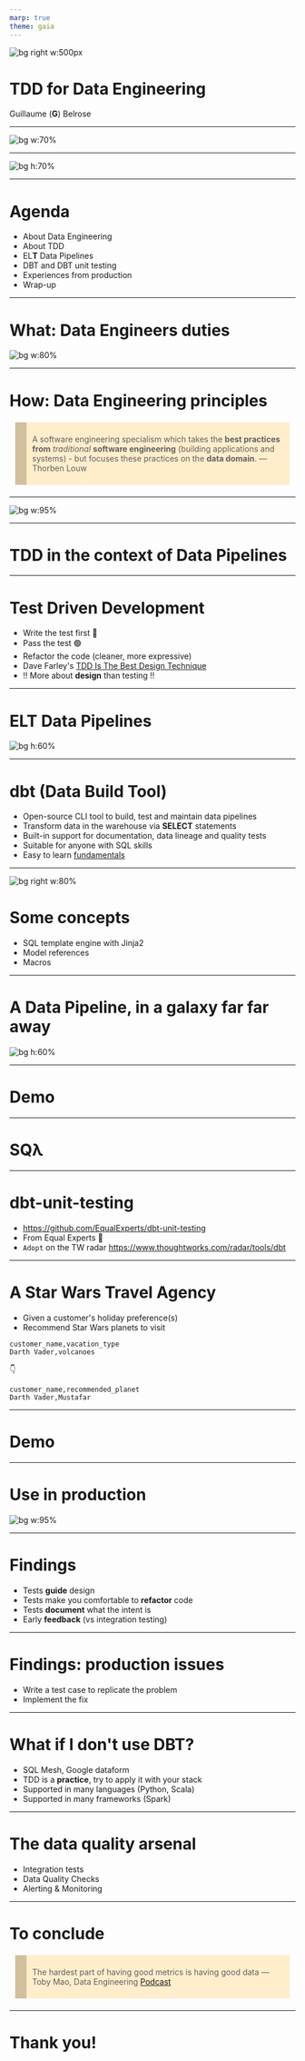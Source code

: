 ```yaml
---
marp: true
theme: gaia
---
```


<style>
blockquote {
  background: #ffedcc;
  border-left: 20px solid #d1bf9d;
  margin: 1.5em 10px;
  padding: 0.5em 10px;
}
</style>

<!-- _class: lead -->

![bg right w:500px](assets/equal-experts-logo-white-blue-background.png)

# TDD for Data Engineering

Guillaume (**G**) Belrose

--- 
<!-- header: ![image w:120px](assets/equal-experts-logo-white-blue-background.png) -->

![bg w:70%](assets/hands-up.jpg) 

--- 

![bg h:70%](assets/darth-vader-meme.jpg) 

---

<!-- paginate: true -->
<!-- footer: TDD for Data Engineering -->

# Agenda

- About Data Engineering
- About TDD
- EL**T** Data Pipelines
- DBT and DBT unit testing
- Experiences from production
- Wrap-up

---

# What: Data Engineers duties

![bg w:80%](assets/data-engineering.png) 

---

# How: Data Engineering principles

> A software engineering specialism which takes the **best practices from** _traditional_ **software engineering** (building applications and systems) - but focuses these practices on the **data domain**.
— Thorben Louw

---

![bg w:95%](assets/software-engineering.png) 

---

<!-- _class: lead -->

# TDD in the context of Data Pipelines

---

# Test Driven Development

* Write the test first :red_circle:
* Pass the test :green_circle:
* Refactor the code (cleaner, more expressive)
* Dave Farley's [TDD Is The Best Design Technique](https://www.youtube.com/watch?v=ln4WnxX-wrw)
* !! More about **design** than testing !!

---

# EL**T** Data Pipelines

![bg h:60%](assets/elt-stack.png) 

---

# dbt (Data Build Tool)

- Open-source CLI tool to build, test and maintain data pipelines
- Transform data in the warehouse via **SELECT** statements
- Built-in support for documentation, data lineage and quality tests
- Suitable for anyone with SQL skills
- Easy to learn [fundamentals](https://courses.getdbt.com/courses/fundamentals) 

---

![bg right w:80%](assets/dbt-ref.png)

# Some concepts

- SQL template engine with Jinja2
- Model references
- Macros

---

# A Data Pipeline, in a galaxy far far away

![bg h:60%](assets/star-wars-data-pipeline.png) 

--- 

<!-- _class: lead -->

# Demo

---

<!-- _class: lead -->

# SQλ

---

# dbt-unit-testing

- https://github.com/EqualExperts/dbt-unit-testing
- From Equal Experts :love_letter:
- `Adopt` on the TW radar https://www.thoughtworks.com/radar/tools/dbt

---

# A Star Wars Travel Agency

- Given a customer's holiday preference(s)
- Recommend Star Wars planets to visit

```csv
customer_name,vacation_type
Darth Vader,volcanoes
```
:point_down:
```csv
customer_name,recommended_planet
Darth Vader,Mustafar
```
---

<!-- _class: lead -->

# Demo

---
# Use in production

![bg w:95%](assets/tales-from-production.png) 

---

# Findings

* Tests **guide** design
* Tests make you comfortable to **refactor** code
* Tests **document** what the intent is
* Early **feedback** (vs integration testing)

---

# Findings: production issues
- Write a test case to replicate the problem
- Implement the fix 

---

# What if I don't use DBT?

- SQL Mesh, Google dataform
- TDD is a **practice**, try to apply it with your stack
- Supported in many languages (Python, Scala)
- Supported in many frameworks (Spark)

---

# The data quality arsenal
* Integration tests
* Data Quality Checks
* Alerting & Monitoring

--- 

# To conclude

> The hardest part of having good metrics is having good data
— Toby Mao, Data Engineering [Podcast](https://www.dataengineeringpodcast.com/sqlmesh-open-source-dataops-episode-380)

--- 

<!-- _class: lead -->

# Thank you!

